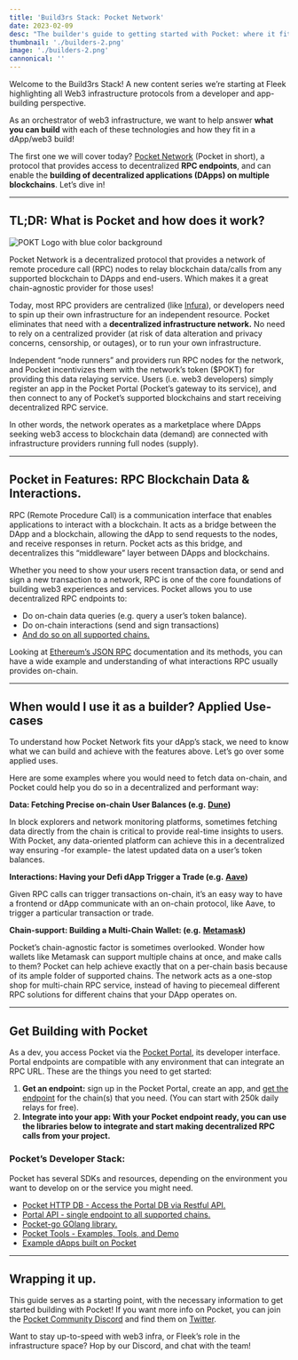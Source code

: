 ```yaml
---
title: 'Build3rs Stack: Pocket Network'
date: 2023-02-09
desc: "The builder's guide to getting started with Pocket: where it fits in the decentralized Web3 infra-stack, and what you can build with it."
thumbnail: './builders-2.png'
image: './builders-2.png'
cannonical: ''
---
```


Welcome to the Build3rs Stack! A new content series we’re starting at Fleek highlighting all Web3 infrastructure protocols from a developer and app-building perspective.

As an orchestrator of web3 infrastructure, we want to help answer **what** **you can build** with each of these technologies and how they fit in a dApp/web3 build!

The first one we will cover today? [Pocket Network](http://pokt.network) (Pocket in short), a protocol that provides access to decentralized **RPC endpoints**, and can enable the **building of decentralized applications (DApps) on multiple blockchains**. Let’s dive in!

---

## TL;DR: What is Pocket and how does it work?

![POKT Logo with blue color background](https://storage.fleek.ooo/27a60cdd-37d3-480c-ae88-3ad4ca886b13-bucket/imgs/Pocket-feature-image.png)

Pocket Network is a decentralized protocol that provides a network of remote procedure call (RPC) nodes to relay blockchain data/calls from any supported blockchain to DApps and end-users. Which makes it a great chain-agnostic provider for those uses!

Today, most RPC providers are centralized (like [Infura](https://www.infura.io/)), or developers need to spin up their own infrastructure for an independent resource. Pocket eliminates that need with a **decentralized infrastructure network.** No need to rely on a centralized provider (at risk of data alteration and privacy concerns, censorship, or outages), or to run your own infrastructure.

Independent “node runners” and providers run RPC nodes for the network, and Pocket incentivizes them with the network’s token ($POKT) for providing this data relaying service. Users (i.e. web3 developers) simply register an app in the Pocket Portal (Pocket’s gateway to its service), and then connect to any of Pocket’s supported blockchains and start receiving decentralized RPC service.

In other words, the network operates as a marketplace where DApps seeking web3 access to blockchain data (demand) are connected with infrastructure providers running full nodes (supply).

---

## Pocket in Features: RPC Blockchain Data & Interactions.

RPC (Remote Procedure Call) is a communication interface that enables applications to interact with a blockchain. It acts as a bridge between the DApp and a blockchain, allowing the dApp to send requests to the nodes, and receive responses in return. Pocket acts as this bridge, and decentralizes this “middleware” layer between DApps and blockchains.

Whether you need to show your users recent transaction data, or send and sign a new transaction to a network, RPC is one of the core foundations of building web3 experiences and services. Pocket allows you to use decentralized RPC endpoints to:

- Do on-chain data queries (e.g. query a user’s token balance).
- Do on-chain interactions (send and sign transactions)
- [And do so on all supported chains.](https://docs.pokt.network/supported-blockchains/)

Looking at [Ethereum’s JSON RPC](https://ethereum.org/en/developers/docs/apis/json-rpc/) documentation and its methods, you can have a wide example and understanding of what interactions RPC usually provides on-chain.

---

## When would I use it as a builder? Applied Use-cases

To understand how Pocket Network fits your dApp’s stack, we need to know what we can build and achieve with the features above. Let’s go over some applied uses.

Here are some examples where you would need to fetch data on-chain, and Pocket could help you do so in a decentralized and performant way:

**Data: Fetching Precise on-chain User Balances (e.g.** [**Dune**](https://dune.com/browse/dashboards)**)**

In block explorers and network monitoring platforms, sometimes fetching data directly from the chain is critical to provide real-time insights to users. With Pocket, any data-oriented platform can achieve this in a decentralized way ensuring -for example- the latest updated data on a user’s token balances.

**Interactions: Having your Defi dApp Trigger a Trade (e.g.** [**Aave**](https://aave.com/)**)**

Given RPC calls can trigger transactions on-chain, it’s an easy way to have a frontend or dApp communicate with an on-chain protocol, like Aave, to trigger a particular transaction or trade.

**Chain-support: Building a Multi-Chain Wallet: (e.g.** [**Metamask**](https://metamask.io/)**)**

Pocket’s chain-agnostic factor is sometimes overlooked. Wonder how wallets like Metamask can support multiple chains at once, and make calls to them? Pocket can help achieve exactly that on a per-chain basis because of its ample folder of supported chains. The network acts as a one-stop shop for multi-chain RPC service, instead of having to piecemeal different RPC solutions for different chains that your DApp operates on.

---

## Get Building with Pocket

As a dev, you access Pocket via the [Pocket Portal](https://www.portal.pokt.network/), its developer interface. Portal endpoints are compatible with any environment that can integrate an RPC URL. These are the things you need to get started:

1. **Get an endpoint:** sign up in the Pocket Portal, create an app, and [get the endpoint](https://docs.pokt.network/apps/get-endpoint) for the chain(s) that you need. (You can start with 250k daily relays for free).
2. **Integrate into your app: With your Pocket endpoint ready, you can use the libraries below to integrate and start making decentralized RPC calls from your project.**

### Pocket’s Developer Stack:

Pocket has several SDKs and resources, depending on the environment you want to develop on or the service you might need.

- [Pocket HTTP DB - Access the Portal DB via Restful API.](https://github.com/pokt-foundation/pocket-http-db)
- [Portal API - single endpoint to all supported chains.](https://github.com/pokt-foundation/portal-api)
- [Pocket-go GOlang library.](https://github.com/pokt-foundation/pocket-go)
- [Pocket Tools - Examples, Tools, and Demo](https://github.com/pokt-foundation/pocket-tools)
- [Example dApps built on Pocket](https://docs.pokt.network/use/dapps/)

---

## Wrapping it up.

This guide serves as a starting point, with the necessary information to get started building with Pocket! If you want more info on Pocket, you can join the [Pocket Community Discord](https://discord.com/invite/uYs6Esum3r) and find them on [Twitter](https://twitter.com/POKTnetwork).

Want to stay up-to-speed with web3 infra, or Fleek’s role in the infrastructure space? Hop by our Discord, and chat with the team!
